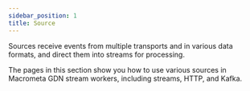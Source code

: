 ```yaml
---
sidebar_position: 1
title: Source
---
```


Sources receive events from multiple transports and in various data formats, and direct them into streams for processing.

The pages in this section show you how to use various sources in Macrometa GDN stream workers, including streams, HTTP, and Kafka.

<DocCardList />
